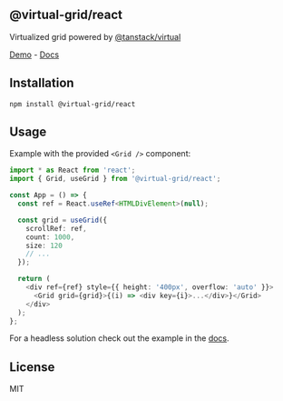 ## @virtual-grid/react

Virtualized grid powered by [@tanstack/virtual](https://tanstack.com/virtual/v3)

[Demo]() - [Docs]()

## Installation

```
npm install @virtual-grid/react

```

## Usage

Example with the provided `<Grid />` component:

```typescript
import * as React from 'react';
import { Grid, useGrid } from '@virtual-grid/react';

const App = () => {
  const ref = React.useRef<HTMLDivElement>(null);

  const grid = useGrid({
    scrollRef: ref,
    count: 1000,
    size: 120
    // ...
  });

  return (
    <div ref={ref} style={{ height: '400px', overflow: 'auto' }}>
      <Grid grid={grid}>{(i) => <div key={i}>...</div>}</Grid>
    </div>
  );
};
```

For a headless solution check out the example in the [docs]().

## License

MIT
